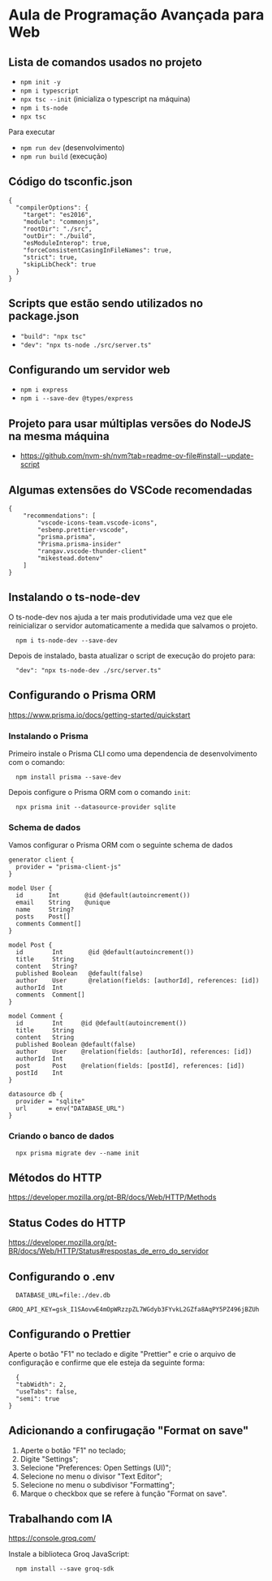 # Aula de Programação Avançada para Web

## Lista de comandos usados no projeto  

- `npm init -y`
- `npm i typescript`
- `npx tsc --init` (inicializa o typescript na máquina)
- `npm i ts-node`
- `npx tsc`

Para executar
- `npm run dev` (desenvolvimento)
- `npm run build` (execução)

## Código do tsconfic.json

```
{  
  "compilerOptions": {  
    "target": "es2016",                           
    "module": "commonjs",                               
    "rootDir": "./src",                                 
    "outDir": "./build",  
    "esModuleInterop": true,                               
    "forceConsistentCasingInFileNames": true,            
    "strict": true,                                       
    "skipLibCheck": true                              
  }  
}  
```

## Scripts que estão sendo utilizados no package.json

- `"build": "npx tsc"`
- `"dev": "npx ts-node ./src/server.ts"`

## Configurando um servidor web

- `npm i express`
- `npm i --save-dev @types/express`

## Projeto para usar múltiplas versões do NodeJS na mesma máquina

- https://github.com/nvm-sh/nvm?tab=readme-ov-file#install--update-script

## Algumas extensões do VSCode recomendadas

```
{
    "recommendations": [
        "vscode-icons-team.vscode-icons",
        "esbenp.prettier-vscode",
        "prisma.prisma",
        "Prisma.prisma-insider"
        "rangav.vscode-thunder-client"
        "mikestead.dotenv"
    ]
}
```

## Instalando o ts-node-dev

O ts-node-dev nos ajuda a ter mais produtividade uma vez que ele reinicializar o servidor automaticamente a medida que salvamos o projeto.

```
  npm i ts-node-dev --save-dev
```

Depois de instalado, basta atualizar o script de execução do projeto para:

```
  "dev": "npx ts-node-dev ./src/server.ts"
```

## Configurando o Prisma ORM

https://www.prisma.io/docs/getting-started/quickstart

### Instalando o Prisma

Primeiro instale o Prisma CLI como uma dependencia de desenvolvimento com o comando:

```
  npm install prisma --save-dev
```

Depois configure o Prisma ORM com o comando `init`:
```
  npx prisma init --datasource-provider sqlite
```

### Schema de dados

Vamos configurar o Prisma ORM com o seguinte schema de dados

```
generator client {
  provider = "prisma-client-js"
}

model User {
  id       Int       @id @default(autoincrement())
  email    String    @unique
  name     String?
  posts    Post[]
  comments Comment[]
}

model Post {
  id        Int       @id @default(autoincrement())
  title     String
  content   String?
  published Boolean   @default(false)
  author    User      @relation(fields: [authorId], references: [id])
  authorId  Int
  comments  Comment[]
}

model Comment {
  id        Int     @id @default(autoincrement())
  title     String
  content   String
  published Boolean @default(false)
  author    User    @relation(fields: [authorId], references: [id])
  authorId  Int
  post      Post    @relation(fields: [postId], references: [id])
  postId    Int
}

datasource db {
  provider = "sqlite"
  url      = env("DATABASE_URL")
}

```

### Criando o banco de dados

```
  npx prisma migrate dev --name init
```

## Métodos do HTTP

https://developer.mozilla.org/pt-BR/docs/Web/HTTP/Methods

## Status Codes do HTTP

https://developer.mozilla.org/pt-BR/docs/Web/HTTP/Status#respostas_de_erro_do_servidor

## Configurando o .env

```
  DATABASE_URL=file:./dev.db
  GROQ_API_KEY=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
```

## Configurando o Prettier

Aperte o botão "F1" no teclado e digite "Prettier" e crie o arquivo de configuração e confirme que ele esteja da seguinte forma:

```
  {
  "tabWidth": 2,
  "useTabs": false,
  "semi": true
}
```

## Adicionando a confirugação "Format on save"

1. Aperte o botão "F1" no teclado;
2. Digite "Settings";
3. Selecione "Preferences: Open Settings (UI)";
4. Selecione no menu o divisor "Text Editor";
5. Selecione no menu o subdivisor "Formatting";
6. Marque o checkbox que se refere à função "Format on save".
  
## Trabalhando com IA

https://console.groq.com/

Instale a biblioteca Groq JavaScript:

```
  npm install --save groq-sdk
```

